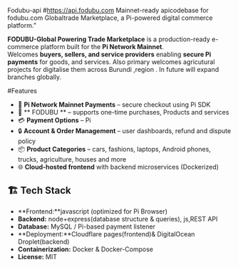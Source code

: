Fodubu-api
#https://api.fodubu.com
Mainnet-ready apicodebase for fodubu.com Globaltrade Marketplace, a Pi-powered digital commerce platform.”

**FODUBU-Global Powering Trade Marketplace** is a production-ready e-commerce platform built for the **Pi Network Mainnet**.  
Welcomes **buyers, sellers, and service providers** enabling **secure Pi payments** for goods, and services.
Also primary welcomes agricutural projects for digitalise them across Burundi ,region .
In future will expand branches globally.

#Features
* 🔑 **Pi Network Mainnet Payments** – secure checkout using Pi SDK  
* 🛒 ** FODUBU ** – supports  one-time purchases, Products and services  
* 💳 **Payment Options** – Pi  
* 🔒 **Account & Order Management** – user dashboards, refund and dispute policy  
* 📦 **Product Categories** – cars, fashions, laptops, Android phones, trucks, agriculture, houses and more  
* 🌐 **Cloud-hosted frontend** with backend microservices (Dockerized)

## 🏗️ Tech Stack
* **Frontend:**javascript (optimized for Pi Browser)  
* **Backend:** node+express(database structure & queries), js,REST API  
* **Database:** MySQL / Pi-based payment listener  
* **Deployment:**Cloudflare pages(frontend)& DigitalOcean Droplet(backend)  
* **Containerization:** Docker & Docker-Compose  
* **License:** MIT  
